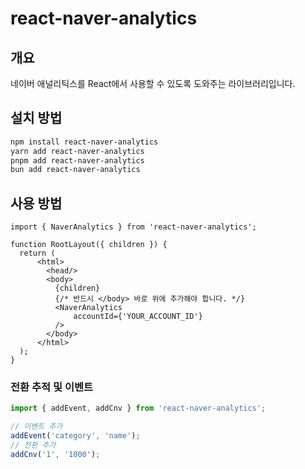 # react-naver-analytics

## 개요

네이버 애널리틱스를 React에서 사용할 수 있도록 도와주는 라이브러리입니다.

## 설치 방법

```bash
npm install react-naver-analytics
yarn add react-naver-analytics
pnpm add react-naver-analytics
bun add react-naver-analytics
```

## 사용 방법

```tsx
import { NaverAnalytics } from 'react-naver-analytics';

function RootLayout({ children }) {
  return (
      <html>
        <head/>
        <body>
          {children}
          {/* 반드시 </body> 바로 위에 추가해야 합니다. */}
          <NaverAnalytics
              accountId={'YOUR_ACCOUNT_ID'}
          />
        </body>
      </html>
  );
}
```

### 전환 추적 및 이벤트

```ts
import { addEvent, addCnv } from 'react-naver-analytics';

// 이벤트 추가
addEvent('category', 'name');
// 전환 추가
addCnv('1', '1000');
```
